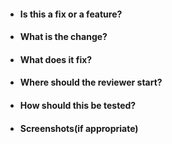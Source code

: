 * #### Is this a fix or a feature?

* ####  What is the change?
 
* ####  What does it fix?

* ####  Where should the reviewer start?

* ####  How should this be tested?

* ####  Screenshots(if appropriate)
